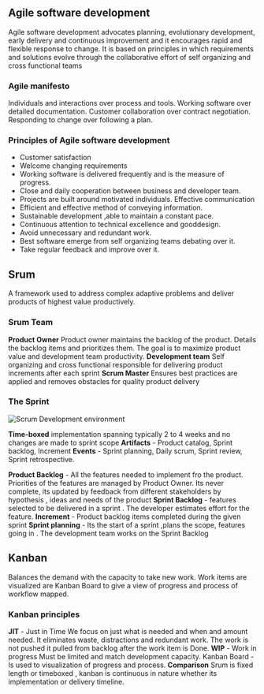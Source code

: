 ## Agile software development

Agile software development advocates planning, evolutionary development, early delivery and continuous improvement and it encourages rapid and flexible response to change.
	It is based on principles in which requirements and solutions evolve through the collaborative effort of self organizing and cross functional teams

### Agile manifesto
Individuals and interactions over process and tools.
Working software over detailed documentation.
Customer collaboration over contract negotiation.
Responding to change over following a plan.

### Principles of Agile software development

 - Customer satisfaction 
 - Welcome changing requirements 
 - Working software is delivered frequently and is the measure of progress. 
 - Close and daily cooperation between business and developer team. 
 - Projects are built around motivated individuals. Effective communication
- Efficient and effective method of conveying information.
- Sustainable development ,able to maintain a constant pace.
- Continuous attention to technical excellence and gooddesign.
- Avoid unnecessary and redundant work.
- Best software emerge from self organizing teams debating over it.
- Take regular feedback and improve over it.

## Srum

A framework used to address complex adaptive problems and deliver products of highest value productively.

### Srum Team

**Product Owner** 
	Product owner maintains the backlog of the product. Details the backlog items and prioritizes them. The goal is to maximize product  value and development team productivity.
**Development team**
	Self organizing and cross functional responsible for delivering product increments after each sprint
**Scrum Master**
	Ensures best practices are applied and removes obstacles for quality product delivery

### The Sprint
![Scrum Development environment](/images/scrum.jpg?raw=true "Scrum")

**Time-boxed** implementation spanning typically 2 to 4 weeks and no changes are made to sprint scope
**Artifacts** - Product catalog, Sprint backlog, Increment
**Events** - Sprint planning, Daily scrum, Sprint review, Sprint retrospective.

**Product Backlog** - All the features needed to implement fro the product. Priorities of the features are managed by Product Owner. Its never complete, its updated by feedback from different stakeholders by hypothesis  , ideas and needs of the product
**Sprint Backlog** - features selected to be delivered in a sprint . The developer estimates effort for the feature.
**Increment** - Product backlog items completed during the given sprint
**Sprint planning** - Its the start of a sprint ,plans the scope, features going in . The development team works on the Sprint Backlog


## Kanban
Balances the demand with the capacity to take new work.
Work items are visualized are Kanban Board to give a view of progress and process of workflow mapped.

### Kanban principles

**JIT** - Just in Time
We focus on just what is needed and when and amount needed. It eliminates waste, distractions and redundant work. The work is not pushed it pulled from backlog after the work item is Done.
**WIP** - Work in progress
Must be limited and match development capacity.
Kanban Board - Is used to visualization of progress and process.
**Comparison**
Srum is fixed length or timeboxed , kanban is continuous in nature whether its implementation or delivery timeline.
